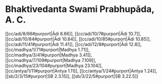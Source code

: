 # Bhaktivedanta Swami Prabhupāda, A. C.

[[cc/adi/8/66#purport|Ādi 8.66]], [[cc/adi/10/7#purport|Ādi 10.7]], [[cc/adi/10/84#purport|Ādi 10.84]], [[cc/adi/10/85#purport|Ādi 10.85]], [[cc/adi/11/41#purport|Ādi 11.41]], [[cc/adi/12/8#purport|Ādi 12.8]], [[cc/madhya/1/71#purport|Madhya 1.71]], [[cc/madhya/3/41#purport|Madhya 3.41]], [[cc/madhya/7/109#purport|Madhya 7.109]], [[cc/madhya/23/104#purport|Madhya 23.104]], [[cc/antya/1/11#purport|Antya 1.11]], [[cc/antya/1/24#purport|Antya 1.24]], [[sb/2/3/15#purport|SB 2.3.15]], [[sb/3/22/5#purport|SB 3.22.5]]

